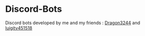 # Discord-Bots
Discord bots developed by me and my friends : [Dragon3244](https://github.com/dragon3244) and [luigitv451518](https://github.com/luigitv451518)
